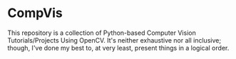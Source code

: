 # CompVis
This repository is a collection of Python-based Computer Vision Tutorials/Projects Using OpenCV. It's neither exhaustive nor all inclusive; though, I've done my best to, at very least, present things in a logical order.
